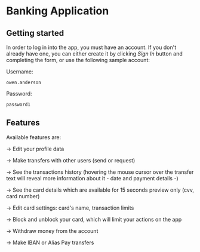# Banking Application 

## Getting started

In order to log in into the app, you must have an account. If you don't already have one, you can
either create it by clicking *Sign In* button and completing the form, or use the following 
sample account: 

Username:

    owen.anderson

Password:    
    
    password1


## Features

Available features are: 

-> Edit your profile data

-> Make transfers with other users (send or request)

-> See the transactions history (hovering the mouse cursor over the transfer text will
reveal more information about it - date and payment details -)

-> See the card details which are available for 15 seconds preview only (cvv, card number)

-> Edit card settings: card's name, transaction limits

-> Block and unblock your card, which will limit your actions on the app

-> Withdraw money from the account 

-> Make IBAN or Alias Pay transfers


    

    





